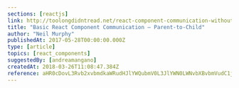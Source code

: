 ```yaml
---
sections: [reactjs]
link: http://toolongdidntread.net/react-component-communication-without-redux-or-flux-parent-child/
title: "Basic React Component Communication – Parent-to-Child"
author: "Neil Murphy"
publishedAt: 2017-05-28T00:00:00.000Z
type: [article]
topics: [react_components]
suggestedBy: [andreamangano]
createdAt: 2018-03-26T11:08:47.384Z
reference: aHR0cDovL3Rvb2xvbmdkaWRudHJlYWQubmV0L3JlYWN0LWNvbXBvbmVudC1jb21tdW5pY2F0aW9uLXdpdGhvdXQtcmVkdXgtb3ItZmx1eC1wYXJlbnQtY2hpbGQv
---
```


